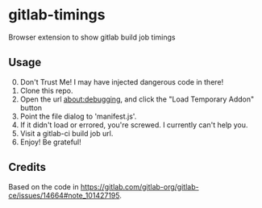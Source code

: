 # gitlab-timings

Browser extension to show gitlab build job timings

## Usage

0. Don't Trust Me!  I may have injected dangerous code in there!
1. Clone this repo.
2. Open the url [about:debugging](about:debugging), and click the "Load Temporary Addon" button
3. Point the file dialog to 'manifest.js'.
4. If it didn't load or errored, you're screwed.  I currently can't help you.
5. Visit a gitlab-ci build job url.
6. Enjoy!  Be grateful!

## Credits

Based on the code in https://gitlab.com/gitlab-org/gitlab-ce/issues/14664#note_101427195.